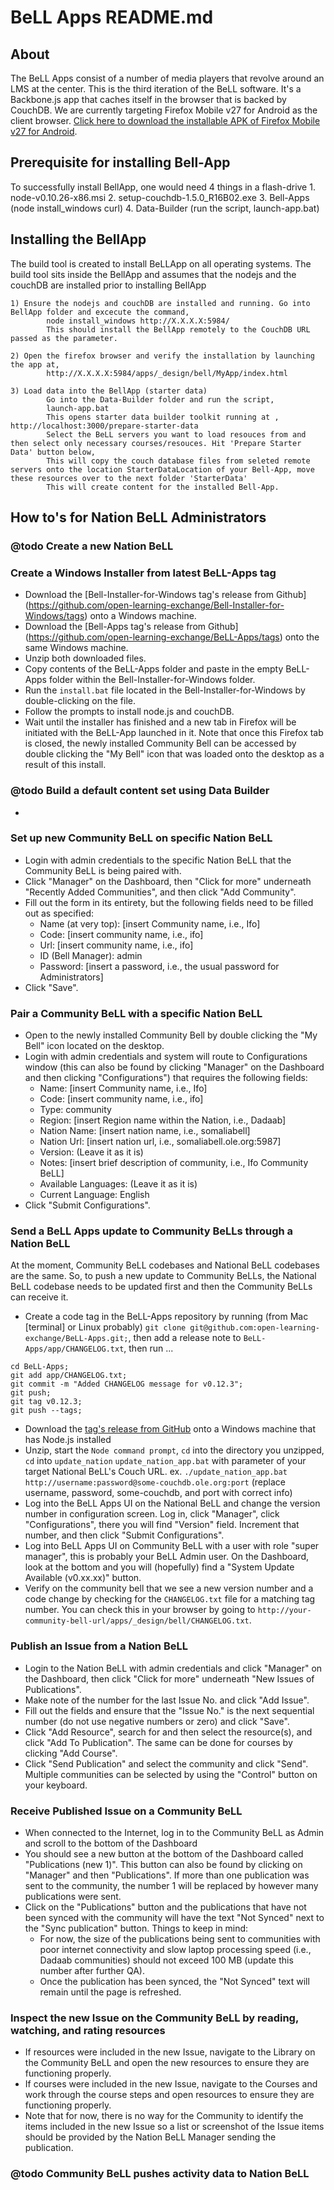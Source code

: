 # BeLL Apps README.md

## About
The BeLL Apps consist of a number of media players that revolve around an LMS at the center. This is the third iteration of the BeLL software. It's a Backbone.js app that caches itself in the browser that is backed by CouchDB.  We are currently targeting Firefox Mobile v27 for Android as the client browser.  [Click here to download the installable APK of Firefox Mobile v27 for Android](https://ftp.mozilla.org/pub/mozilla.org/mobile/releases/27.0/android/en-US/fennec-27.0.en-US.android-arm.apk).


## Prerequisite for installing Bell-App
To successfully install BellApp, one would need 4 things in a flash-drive
    1. node-v0.10.26-x86.msi
    2. setup-couchdb-1.5.0_R16B02.exe
    3. Bell-Apps (node install_windows curl)
    4. Data-Builder (run the script, launch-app.bat)

## Installing the BellApp
The build tool is created to install BeLLApp on all operating systems. The build tool sits inside the BellApp and assumes that the nodejs and the couchDB are installed prior to installing BellApp

	1) Ensure the nodejs and couchDB are installed and running. Go into BellApp folder and excecute the command,
			node install_windows http://X.X.X.X:5984/
			This should install the BellApp remotely to the CouchDB URL passed as the parameter.

	2) Open the firefox browser and verify the installation by launching the app at,
			http://X.X.X.X:5984/apps/_design/bell/MyApp/index.html

  	3) Load data into the BellApp (starter data)
			Go into the Data-Builder folder and run the script,
			launch-app.bat
			This opens starter data builder toolkit running at , http://localhost:3000/prepare-starter-data
			Select the BeLL servers you want to load resouces from and then select only necessary courses/resouces. Hit 'Prepare Starter Data' button below,
			This will copy the couch database files from seleted remote servers onto the location StarterDataLocation of your Bell-App, move these resources over to the next folder 'StarterData'
			This will create content for the installed Bell-App.


## How to's for Nation BeLL Administrators

### @todo Create a new Nation BeLL

### Create a Windows Installer from latest BeLL-Apps tag
- Download the [Bell-Installer-for-Windows tag's release from Github] (https://github.com/open-learning-exchange/Bell-Installer-for-Windows/tags) onto a Windows machine. 
- Download the [Bell-Apps tag's release from Github] (https://github.com/open-learning-exchange/BeLL-Apps/tags) onto the same Windows machine. 
- Unzip both downloaded files.
- Copy contents of the BeLL-Apps folder and paste in the empty BeLL-Apps folder within the Bell-Installer-for-Windows folder.
- Run the `install.bat` file located in the Bell-Installer-for-Windows by double-clicking on the file.
- Follow the prompts to install node.js and couchDB.
- Wait until the installer has finished and a new tab in Firefox will be initiated with the BeLL-App launched in it. Note that once this Firefox tab is closed, the newly installed Community Bell can be accessed by double clicking the "My Bell" icon that was loaded onto the desktop as a result of this install.

### @todo Build a default content set using Data Builder
- 

### Set up new Community BeLL on specific Nation BeLL
- Login with admin credentials to the specific Nation BeLL that the Community BeLL is being paired with.
- Click "Manager" on the Dashboard, then "Click for more" underneath "Recently Added Communities", and then click "Add Community".
- Fill out the form in its entirety, but the following fields need to be filled out as specified:
	- Name (at very top): 	[insert Community name, i.e., Ifo]
	- Code:			[insert community name, i.e., ifo]
	- Url:			[insert community name, i.e., ifo]
	- ID (Bell Manager):	admin
	- Password:		[insert a password, i.e., the usual password for Administrators]
- Click "Save".

### Pair a Community BeLL with a specific Nation BeLL
- Open to the newly installed Community Bell by double clicking the "My Bell" icon located on the desktop.
- Login with admin credentials and system will route to Configurations window (this can also be found by clicking "Manager" on the Dashboard and then clicking "Configurations") that requires the following fields:
	- Name:			[insert Community name, i.e., Ifo]
	- Code:			[insert community name, i.e., ifo]
	- Type:			community
	- Region:		[insert Region name within the Nation, i.e., Dadaab]
	- Nation Name:		[insert nation name, i.e., somaliabell]
	- Nation Url:		[insert nation url, i.e., somaliabell.ole.org:5987]
	- Version:		(Leave it as it is)
	- Notes:		[insert brief description of community, i.e., Ifo Community BeLL]
	- Available Languages:	(Leave it as it is)
	- Current Language:	English
- Click "Submit Configurations".

### Send a BeLL Apps update to Community BeLLs through a Nation BeLL
At the moment, Community BeLL codebases and National BeLL codebases are the same.
 So, to push a new update to Community BeLLs, the National BeLL codebase needs to be updated first and then the Community BeLLs can receive it.

- Create a code tag in the BeLL-Apps repository by running (from Mac [terminal] or Linux probably)
`git clone git@github.com:open-learning-exchange/BeLL-Apps.git;`, then add a release note to `BeLL-Apps/app/CHANGELOG.txt`, then run ...
```
cd BeLL-Apps;
git add app/CHANGELOG.txt;
git commit -m "Added CHANGELOG message for v0.12.3";
git push;
git tag v0.12.3;
git push --tags;
```
- Download the [tag's release from GitHub](https://github.com/open-learning-exchange/BeLL-Apps/tags) onto a Windows machine that has Node.js installed
- Unzip, start the `Node command prompt`, `cd` into the directory you unzipped, `cd` into `update_nation` `update_nation_app.bat` with parameter of your target National BeLL's Couch URL. ex. `./update_nation_app.bat http://username:password@some-couchdb.ole.org:port` (replace username, password, some-couchdb, and port with correct info)
- Log into the BeLL Apps UI on the National BeLL and change the version number in configuration screen. Log in, click "Manager", click "Configurations", there you will find "Version" field. Increment that number, and then click "Submit Configurations".
- Log into BeLL Apps UI on Community BeLL with a user with role "super manager", this is probably your BeLL Admin user. On the Dashboard, look at the bottom and you will (hopefully) find a "System Update Available (v0.xx.xx)" button.
- Verify on the community bell that we see a new version number and a code change by checking for the `CHANGELOG.txt` file for a matching tag number. You can check this in your browser by going to `http://your-community-bell-url/apps/_design/bell/CHANGELOG.txt`.

### Publish an Issue from a Nation BeLL
- Login to the Nation BeLL with admin credentials and click "Manager" on the Dashboard, then click "Click for more" underneath "New Issues of Publications".
- Make note of the number for the last Issue No. and click "Add Issue".
- Fill out the fields and ensure that the "Issue No." is the next sequential number (do not use negative numbers or zero) and click "Save".
- Click "Add Resource", search for and then select the resource(s), and click "Add To Publication". The same can be done for courses by clicking "Add Course".
- Click "Send Publication" and select the community and click "Send". Multiple communities can be selected by using the "Control" button on your keyboard.

### Receive Published Issue on a Community BeLL
- When connected to the Internet, log in to the Community BeLL as Admin and scroll to the bottom of the Dashboard
- You should see a new button at the bottom of the Dashboard called "Publications (new 1)". This button can also be found by clicking on "Manager" and then "Publications". If more than one publication was sent to the community, the number 1 will be replaced by however many publications were sent.
- Click on the "Publications" button and the publications that have not been synced with the community will have the text "Not Synced" next to the "Sync publication" button. Things to keep in mind:
	- For now, the size of the publications being sent to communities with poor internet connectivity and slow laptop processing speed (i.e., Dadaab communities) should not exceed 100 MB (update this number after further QA).
	- Once the publication has been synced, the "Not Synced" text will remain until the page is refreshed.

### Inspect the new Issue on the Community BeLL by reading, watching, and rating resources
- If resources were included in the new Issue, navigate to the Library on the Community BeLL and open the new resources to ensure they are functioning properly.
- If courses were included in the new Issue, navigate to the Courses and work through the course steps and open resources to ensure they are functioning properly.
- Note that for now, there is no way for the Community to identify the items included in the new Issue so a list or screenshot of the Issue items should be provided by the Nation BeLL Manager sending the publication.

### @todo Community BeLL pushes activity data to Nation BeLL
